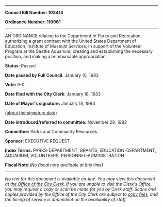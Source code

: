 

********

**Council Bill Number: 103414**
   
**Ordinance Number: 110961**
********

 AN ORDINANCE relating to the Department of Parks and Recreation, authorizing a grant contract with the United States Department of Education, Institute of Museum Services, in support of the Volunteer Program at the Seattle Aquarium, creating and establishing the necessary position, and making a reimbursable appropriation.

**Status:** Passed
   
**Date passed by Full Council:** January 10, 1983
   
**Vote:** 9-0
   
**Date filed with the City Clerk:** January 18, 1983
   
**Date of Mayor's signature:** January 18, 1983
   
[(about the signature date)](/~public/approvaldate.htm)
   
   
   
**Date introduced/referred to committee:** November 29, 1982
   
**Committee:** Parks and Community Resources
   
**Sponsor:** EXECUTIVE REQUEST
   
   
**Index Terms:** PARKS-DEPARTMENT, GRANTS, EDUCATION-DEPARTMENT, AQUARIUM, VOLUNTEERS, PERSONNEL-ADMINISTRATION

**Fiscal Note:**_(No fiscal note available at this time)_
********

_No text for this document is available on-line. You may view this document at [the Office of the City Clerk](http://www.seattle.gov/leg/clerk/contactUs.htm). If you are unable to visit the Clerk's Office, you may request a copy or scan be made for you by Clerk staff. Scans and copies provided by the Office of the City Clerk are subject to [copy fees](http://clerk.seattle.gov/~public/clerkfees.htm), and the timing of service is dependent on the availability of staff._

